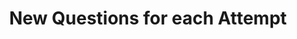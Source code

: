 ---
title: New Questions for each Attempt
redirect_to: https://ucfopen.github.io/Obojobo-Docs/releases/v3.4.0/authors/assessment_new_quizzes
---